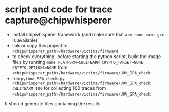 # script and code for trace capture@chipwhisperer

- install chipwhisperer framework (and make sure that `arm-none-eabi-gcc` is available)
- link or copy this project to `<chipwhisperer_path>/hardware/victims/firmware`
- to check everything, before starting the python script, build the image files by running `make PLATFORM=CWLITEARM CRYPTO_TARGET=NONE CRYPTO_OPTIONS=NONE` from `<chipwhisperer_path>/hardware/victims/firmware/UOV_SPA_check`
- run `python SPA_check.py <chipwhisperer_path>/hardware/victims/firmware/UOV_SPA_check CWLITEARM 100` for collecting 100 traces from `<chipwhisperer_path>/hardware/victims/firmware/UOV_SPA_check`

It should generate files containing the results.
